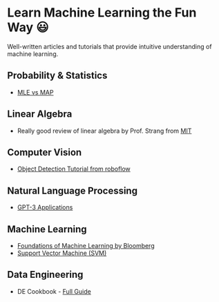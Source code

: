# Learn Machine Learning the Fun Way :smiley:
Well-written articles and tutorials that provide intuitive understanding of machine learning.

## Probability & Statistics
* [MLE vs MAP](https://wiseodd.github.io/techblog/2017/01/01/mle-vs-map/)

## Linear Algebra
* Really good review of linear algebra by Prof. Strang from [MIT](https://ocw.mit.edu/resources/res-18-010-a-2020-vision-of-linear-algebra-spring-2020/index.htm)

## Computer Vision
* [Object Detection Tutorial from roboflow](https://blog.roboflow.com/object-detection/)

## Natural Language Processing
* [GPT-3 Applications](https://www.infoq.com/articles/gpt3-enabled-applications/)

## Machine Learning
* [Foundations of Machine Learning by Bloomberg](https://bloomberg.github.io/foml/#about)
* [Support Vector Machine (SVM)](https://blog.statsbot.co/support-vector-machines-tutorial-c1618e635e93)


## Data Engineering
* DE Cookbook - [Full Guide](https://github.com/andkret/Cookbook)
